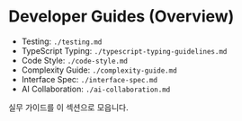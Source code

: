 # Developer Guides (Overview)

- Testing: `./testing.md`
- TypeScript Typing: `./typescript-typing-guidelines.md`
- Code Style: `./code-style.md`
- Complexity Guide: `./complexity-guide.md`
- Interface Spec: `./interface-spec.md`
- AI Collaboration: `./ai-collaboration.md`

실무 가이드를 이 섹션으로 모읍니다.
